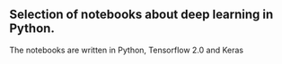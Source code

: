 ## Selection of notebooks about deep learning in Python. 

The notebooks are written in Python, Tensorflow 2.0 and Keras
